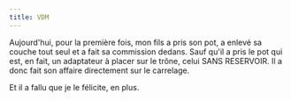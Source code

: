 ```yaml
---
title: VDM
---
```


Aujourd'hui, pour la première fois, mon fils a pris son pot, a enlevé sa couche
tout seul et a fait sa commission dedans. Sauf qu'il a pris le pot qui est, en
fait, un adaptateur à placer sur le trône, celui SANS RESERVOIR. Il a donc fait
son affaire directement sur le carrelage.

Et il a fallu que je le félicite, en plus.
